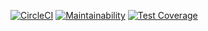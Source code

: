 [![CircleCI](https://circleci.com/gh/mleyb/epione-spa.svg?style=svg)](https://circleci.com/gh/mleyb/epione-spa) [![Maintainability](https://api.codeclimate.com/v1/badges/990040e3a7f3ef3c3dfe/maintainability)](https://codeclimate.com/github/mleyb/epione-spa/maintainability) [![Test Coverage](https://api.codeclimate.com/v1/badges/990040e3a7f3ef3c3dfe/test_coverage)](https://codeclimate.com/github/mleyb/epione-spa/test_coverage)
